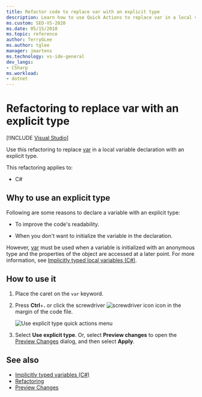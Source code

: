 ```yaml
---
title: Refactor code to replace var with an explicit type
description: Learn how to use Quick Actions to replace var in a local variable expression with an explicit type.
ms.custom: SEO-VS-2020
ms.date: 05/15/2018
ms.topic: reference
author: TerryGLee
ms.author: tglee
manager: jmartens
ms.technology: vs-ide-general
dev_langs:
- CSharp
ms.workload:
- dotnet
---
```

# Refactoring to replace var with an explicit type

 [!INCLUDE [Visual Studio](~/includes/applies-to-version/vs-not-mac.md)]

Use this refactoring to replace [var](/dotnet/csharp/language-reference/keywords/var) in a local variable declaration with an explicit type.

This refactoring applies to:

- C#

## Why to use an explicit type

Following are some reasons to declare a variable with an explicit type:

- To improve the code's readability.

- When you don't want to initialize the variable in the declaration.

However, [var](/dotnet/csharp/language-reference/keywords/var) must be used when a variable is initialized with an anonymous type and the properties of the object are accessed at a later point. For more information, see [Implicitly typed local variables (C#)](/dotnet/csharp/programming-guide/classes-and-structs/implicitly-typed-local-variables).

## How to use it

1. Place the caret on the `var` keyword.

1. Press **Ctrl**+**.** or click the screwdriver ![screwdriver icon](../media/screwdriver-icon.png) icon in the margin of the code file.

   ![Use explicit type quick actions menu](media/use-explicit-type.png)

1. Select **Use explicit type**. Or, select **Preview changes** to open the [Preview Changes](../../ide/preview-changes.md) dialog, and then select **Apply**.

## See also

- [Implicitly typed variables (C#)](/dotnet/csharp/programming-guide/classes-and-structs/implicitly-typed-local-variables)
- [Refactoring](../refactoring-in-visual-studio.md)
- [Preview Changes](../../ide/preview-changes.md)
